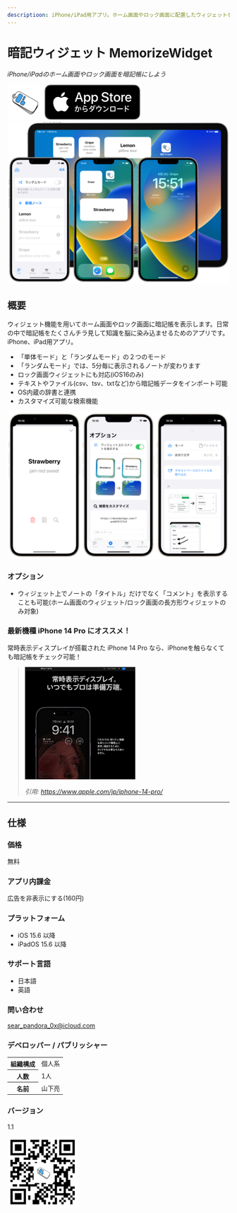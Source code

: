 ```yaml
---
descriptioon: iPhone/iPad用アプリ。ホーム画面やロック画面に配置したウィジェットを暗記帳にできるアプリ。日常の中で知識を脳に染み込ませよう。
---
```


暗記ウィジェット MemorizeWidget
============================
_iPhone/iPadのホーム画面やロック画面を暗記帳にしよう_

<img src="icon.png" width="80">

<a href="https://apps.apple.com/app/id1644276262" target="blank">
  <img src="appstore_badge.svg">
</a>

<img src="top1200w.png" width="600">

概要
----------
ウィジェット機能を用いてホーム画面やロック画面に暗記帳を表示します。日常の中で暗記帳をたくさんチラ見して知識を脳に染み込ませるためのアプリです。iPhone、iPad用アプリ。

- 「単体モード」と「ランダムモード」の２つのモード
- 「ランダムモード」では、5分毎に表示されるノートが変わります
- ロック画面ウィジェットにも対応(iOS16のみ)
- テキストやファイル(csv、tsv、txtなど)から暗記帳データをインポート可能
- OS内蔵の辞書と連携
- カスタマイズ可能な検索機能

<img src="screenshot1200w.png" width="600">

### オプション
- ウィジェット上でノートの「タイトル」だけでなく「コメント」を表示することも可能(ホーム画面のウィジェット/ロック画面の長方形ウィジェットのみ対象)

### 最新機種 iPhone 14 Pro にオススメ！
常時表示ディスプレイが搭載された iPhone 14 Pro なら、iPhoneを触らなくても暗記帳をチェック可能！

> <img src="iphone14pro_alwaysondisplay.png" width="250">
>
> _引用: https://www.apple.com/jp/iphone-14-pro/_

* * *

仕様
-------
### 価格
無料

### アプリ内課金
広告を非表示にする(160円)

### プラットフォーム
- iOS 15.6 以降
- iPadOS 15.6 以降

### サポート言語
- 日本語
- 英語

### 問い合わせ
sear_pandora_0x@icloud.com

### デベロッパー / パブリッシャー
<table>
<tr>
<th>組織構成</th>
<td>個人系</td>
</tr>
<tr>
<th>人数</th>
<td>1人</td>
</tr>
<tr>
<th>名前</th>
<td>山下亮</td>
</tr>
</table>

### バージョン
1.1

<a href="https://apps.apple.com/app/id1644276262" target="blank">
  <img src="qr-code.jpg" width="160">
</a>
